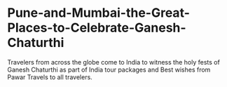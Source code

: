 # Pune-and-Mumbai-the-Great-Places-to-Celebrate-Ganesh-Chaturthi
 Travelers from across the globe come to India to witness the holy fests of Ganesh Chaturthi as part of India tour packages and Best wishes from Pawar Travels to all travelers.
